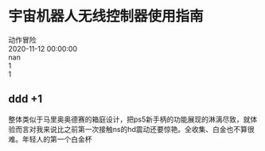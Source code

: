 



# 宇宙机器人无线控制器使用指南
  
动作冒险  
2020-11-12 00:00:00  
nan  
1  
1
## ddd +1


整体类似于马里奥奥德赛的箱庭设计，把ps5新手柄的功能展现的淋漓尽致，就体验而言对我来说比之前第一次接触ns的hd震动还要惊艳。全收集、白金也不算很难。年轻人的第一个白金杯